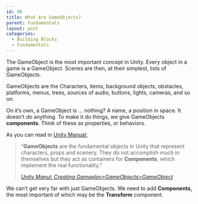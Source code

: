 ```yaml
---
id: 96
title: What Are GameObjects?
parent: Fundamentals
layout: post
categories:
  - Building Blocks
  - Fundamentals
---
```

 

The GameObject is the most important concept in Unity. Every object in a game is a GameObject. Scenes are then, at their simplest, lists of GameObjects. 

GameObjects are the Characters, items, background objects, obstacles, platforms, menus, trees, sources of audio, buttons, lights, cameras, and so on.

On it&#8217;s own, a GameObject is &#8230; nothing? A name, a position in space. It doesn&#8217;t _do_ anything. To make it do things, we give GameObjects **components**. Think of these as properties, or behaviors. 

As you can read in [Unity Manual:](https://docs.unity3d.com/Manual/class-GameObject.html) 

<blockquote class="wp-block-quote">
  <p>
    &#8220;<strong>GameObjects</strong> are the fundamental objects in Unity that represent characters, props and scenery. They do not accomplish much in themselves but they act as containers for <strong>Components</strong>, which implement the real functionality.&#8221;
  </p>
  
  <cite><a href="https://docs.unity3d.com/Manual/class-GameObject.html">Unity Manul: Creating Gameplay>GameObjects>GameObject</a></cite>
</blockquote>

We can&#8217;t get very far with just GameObjects. We need to add **Components,** the most important of which may be the **Transform** component.